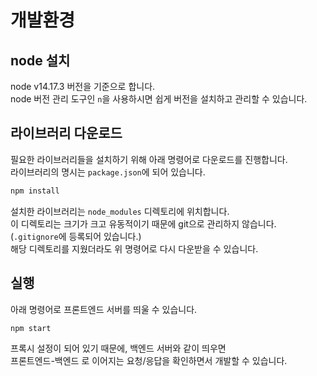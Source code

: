 # 개발환경

## node 설치

node v14.17.3 버전을 기준으로 합니다.  
node 버전 관리 도구인 `n`을 사용하시면 쉽게 버전을 설치하고 관리할 수 있습니다.  

## 라이브러리 다운로드

필요한 라이브러리들을 설치하기 위해 아래 명령어로 다운로드를 진행합니다.  
라이브러리의 명시는 `package.json`에 되어 있습니다.  

```markdown
npm install
```

설치한 라이브러리는 `node_modules` 디렉토리에 위치합니다.  
이 디렉토리는 크기가 크고 유동적이기 때문에 git으로 관리하지 않습니다.  
(`.gitignore`에 등록되어 있습니다.)  
해당 디렉토리를 지웠더라도 위 명령어로 다시 다운받을 수 있습니다.  

## 실행

아래 명령어로 프론트엔드 서버를 띄울 수 있습니다.

```markdown
npm start
```

프록시 설정이 되어 있기 때문에, 백엔드 서버와 같이 띄우면  
프론트엔드-백엔드 로 이어지는 요청/응답을 확인하면서 개발할 수 있습니다.  
